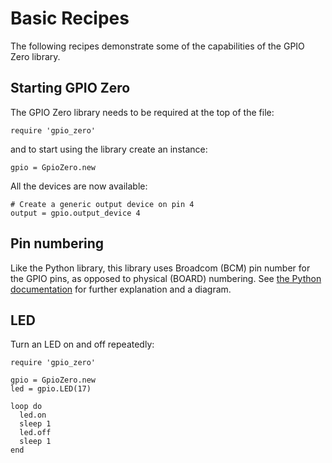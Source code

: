 # Basic Recipes

The following recipes demonstrate some of the capabilities of the GPIO Zero
library.

## Starting GPIO Zero

The GPIO Zero library needs to be required at the top of the file:

```
require 'gpio_zero'
```

and to start using the library create an instance:

```
gpio = GpioZero.new
```

All the devices are now available:

```
# Create a generic output device on pin 4
output = gpio.output_device 4
```

## Pin numbering

Like the Python library, this library uses Broadcom (BCM) pin number for the
GPIO pins, as opposed to physical (BOARD) numbering. See
[the Python documentation](https://gpiozero.readthedocs.io/en/stable/recipes.html#pin-numbering) for further explanation and a diagram.

## LED

Turn an LED on and off repeatedly:

```
require 'gpio_zero'

gpio = GpioZero.new
led = gpio.LED(17)

loop do
  led.on
  sleep 1
  led.off
  sleep 1
end
```
